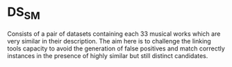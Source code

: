 # DS<SUB>SM</SUB>
Consists of a pair of datasets containing each 33 musical works which are very similar in their description. The aim here is to challenge the linking tools capacity to avoid the generation of false positives and match correctly instances in the presence of highly similar but still distinct candidates.